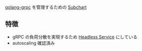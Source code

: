 [golang-grpc](../../../golang-grpc/) を管理するための [Subchart](https://v2.helm.sh/docs/developing_charts/#complex-charts-with-many-dependencies)

## 特徴

- gRPC の負荷分散を実現するため [Headless Service](https://kubernetes.io/ja/docs/concepts/services-networking/service/#headless-service) にしている
- autoscaling 確認済み
